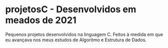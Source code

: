 # projetosC - Desenvolvidos em meados de 2021
Pequenos projetos desenvolvidos na linguagem C.
Feitos à medida em que eu avançava nos meus estudos de Algoritmo e Estrutura de Dados.
